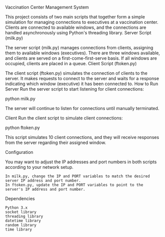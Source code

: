 Vaccination Center Management System

This project consists of two main scripts that together form a simple simulation for managing connections to executives at a vaccination center. Clients are connected to available windows, and the connections are handled asynchronously using Python's threading library.
Server Script (milk.py)

The server script (milk.py) manages connections from clients, assigning them to available windows (executives). There are three windows available, and clients are served on a first-come-first-serve basis. If all windows are occupied, clients are placed in a queue.
Client Script (ftoken.py)

The client script (ftoken.py) simulates the connection of clients to the server. It makes requests to connect to the server and waits for a response indicating which window (executive) it has been connected to.
How to Run
Server
Run the server script to start listening for client connections:

python milk.py

The server will continue to listen for connections until manually terminated.

Client
Run the client script to simulate client connections:

python ftoken.py

This script simulates 10 client connections, and they will receive responses from the server regarding their assigned window.

Configuration

You may want to adjust the IP addresses and port numbers in both scripts according to your network setup.

    In milk.py, change the IP and PORT variables to match the desired server IP address and port number.
    In ftoken.py, update the IP and PORT variables to point to the server's IP address and port number.

Dependencies

    Python 3.x
    socket library
    threading library
    datetime library
    random library
    time library
